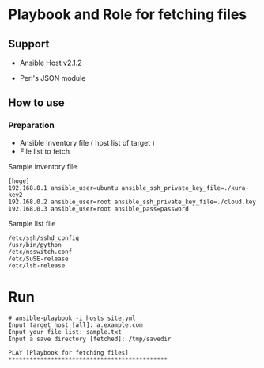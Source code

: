 # Playbook and Role for fetching files
## Support
- Ansible Host v2.1.2
* Perl's JSON module
##  How to use
### Preparation

* Ansible Inventory file ( host list of target )
* File list to fetch

Sample inventory file
```
[hoge]
192.168.0.1 ansible_user=ubuntu ansible_ssh_private_key_file=./kura-key2
192.168.0.2 ansible_user=root ansible_ssh_private_key_file=./cloud.key
192.168.0.3 ansible_user=root ansible_pass=password
```

Sample list file
```
/etc/ssh/sshd_config
/usr/bin/python
/etc/nsswitch.conf
/etc/SuSE-release
/etc/lsb-release

```

# Run

```
# ansible-playbook -i hosts site.yml
Input target host [all]: a.example.com
Input your file list: sample.txt
Input a save directory [fetched]: /tmp/savedir

PLAY [Playbook for fetching files] *********************************************

``` 

